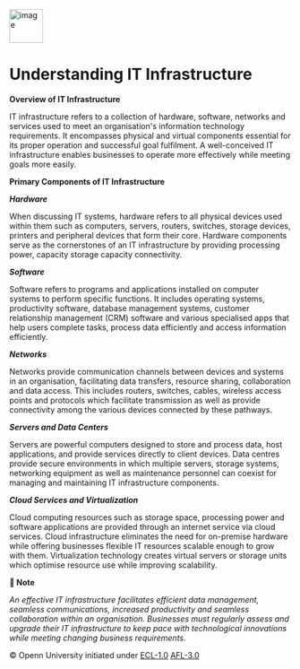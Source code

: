 <img src="https://opennuni.github.io/dit/img/k5vzrqrsbmqjth7qgmkt0ve7pvuk.png" alt="image" width="60" height="auto">

# Understanding IT Infrastructure

**Overview of IT Infrastructure**

IT infrastructure refers to a collection of hardware, software, networks and services used to meet an organisation's information technology requirements. It encompasses physical and virtual components essential for its proper operation and successful goal fulfilment. A well-conceived IT infrastructure enables businesses to operate more effectively while meeting goals more easily.

**Primary Components of IT Infrastructure**

***Hardware***

When discussing IT systems, hardware refers to all physical devices used within them such as computers, servers, routers, switches, storage devices, printers and peripheral devices that form their core. Hardware components serve as the cornerstones of an IT infrastructure by providing processing power, capacity storage capacity connectivity.

***Software***

Software refers to programs and applications installed on computer systems to perform specific functions. It includes operating systems, productivity software, database management systems, customer relationship management (CRM) software and various specialised apps that help users complete tasks, process data efficiently and access information efficiently.

***Networks***

Networks provide communication channels between devices and systems in an organisation, facilitating data transfers, resource sharing, collaboration and data access. This includes routers, switches, cables, wireless access points and protocols which facilitate transmission as well as provide connectivity among the various devices connected by these pathways.

***Servers and Data Centers***

Servers are powerful computers designed to store and process data, host applications, and provide services directly to client devices. Data centres provide secure environments in which multiple servers, storage systems, networking equipment as well as maintenance personnel can coexist for managing and maintaining IT infrastructure components.

***Cloud Services and Virtualization***

Cloud computing resources such as storage space, processing power and software applications are provided through an internet service via cloud services. Cloud infrastructure eliminates the need for on-premise hardware while offering businesses flexible IT resources scalable enough to grow with them. Virtualization technology creates virtual servers or storage units which optimise resource use while improving scalability.

**📌 Note** 

*An effective IT infrastructure facilitates efficient data management, seamless communications, increased productivity and seamless collaboration within an organisation. Businesses must regularly assess and upgrade their IT infrastructure to keep pace with technological innovations while meeting changing business requirements.*


© Openn University initiated under [ECL-1.0](#) [AFL-3.0](#) 